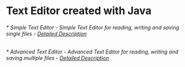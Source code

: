 # Text Editor created with Java
###### * Simple Text Editor - Simple Text Editor for reading, writing and saving single files - [Detailed Description](/doc)

###### * Advanced Text Editor - Advanced Text Editor for reading, writing and saving multiple files - [Detailed Description](/doc)
